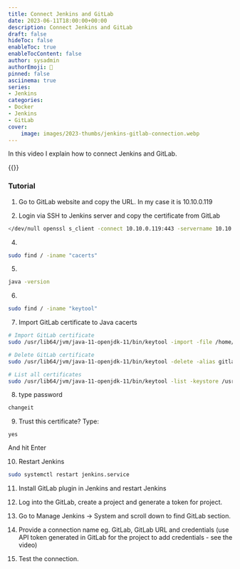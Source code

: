 ```yaml
---
title: Connect Jenkins and GitLab
date: 2023-06-11T18:00:00+00:00
description: Connect Jenkins and GitLab
draft: false
hideToc: false
enableToc: true
enableTocContent: false
author: sysadmin
authorEmoji: 🐧
pinned: false
asciinema: true
series:
- Jenkins
categories:
- Docker
- Jenkins
- GitLab
cover:
    image: images/2023-thumbs/jenkins-gitlab-connection.webp
---
```

In this video I explain how to connect Jenkins and GitLab.

{{<youtube q4NlshhQtVw>}}

### Tutorial

1. Go to GitLab website and copy the URL. In my case it is 10.10.0.119

2. Login via SSH to Jenkins server and copy the certificate from GitLab

```bash
</dev/null openssl s_client -connect 10.10.0.119:443 -servername 10.10.0.119 | openssl x509 > $HOME/10.10.0.119.crt
```

4. 

```bash
sudo find / -iname "cacerts"
```

5. 

```bash
java -version
```

6. 

```bash
sudo find / -iname "keytool"
```

7. Import GitLab certificate to Java cacerts 

```bash
# Import GitLab certificate
sudo /usr/lib64/jvm/java-11-openjdk-11/bin/keytool -import -file /home/adrian/10.10.0.119.crt -alias gitlab -keystore /usr/lib64/jvm/java-11-openjdk-11/lib/security/cacerts

# Delete GitLab certificate
sudo /usr/lib64/jvm/java-11-openjdk-11/bin/keytool -delete -alias gitlab -keystore /usr/lib64/jvm/java-11-openjdk-11/lib/security/cacerts

# List all certificates
sudo /usr/lib64/jvm/java-11-openjdk-11/bin/keytool -list -keystore /usr/lib64/jvm/java-11-openjdk-11/lib/security/cacerts
```

8. type password 

```bash
changeit
```

9. Trust this certificate? Type: 

```
yes
```

And hit Enter

10. Restart Jenkins

```bash
sudo systemctl restart jenkins.service
```

11. Install GitLab plugin in Jenkins and restart Jenkins

12. Log into the GitLab, create a project and generate a token for project.

13. Go to Manage Jenkins -> System and scroll down to find GitLab section.

14. Provide a connection name eg. GitLab, GitLab URL and credentials (use API token generated in GitLab for the project to add credentials - see the video)

15. Test the connection.